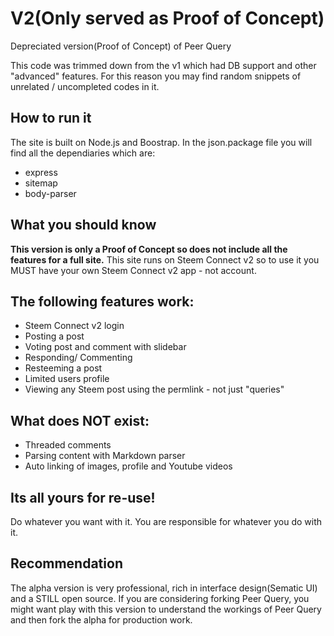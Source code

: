 # V2(Only served as Proof of Concept)
Depreciated version(Proof of Concept) of Peer Query

This code was trimmed down from the v1 which had DB support and other "advanced" features. For this reason you may find random snippets of unrelated / uncompleted codes in it.


## How to run it
The site is built on Node.js and Boostrap. In the json.package file you will find all the dependiaries which are:
* express
* sitemap
* body-parser

## What you should know

**This version is only a Proof of Concept so does not include all the features for a full site.**
This site runs on Steem Connect v2 so to use it you MUST have your own Steem Connect v2 app - not account.

## The following features work:
* Steem Connect v2 login
* Posting a post
* Voting post and comment with slidebar
* Responding/ Commenting
* Resteeming a post
* Limited users profile
* Viewing any Steem post using the permlink - not just "queries"

## What does NOT exist:
* Threaded comments
* Parsing content with Markdown parser
* Auto linking of images, profile and Youtube videos

## Its all yours for re-use!
Do whatever you want with it. You are responsible for whatever you do with it.

## Recommendation
The alpha version is very professional, rich in interface design(Sematic UI) and a STILL open source. If you are considering forking Peer Query, you might want play with this version to understand the workings of Peer Query and then fork the alpha for production work.
